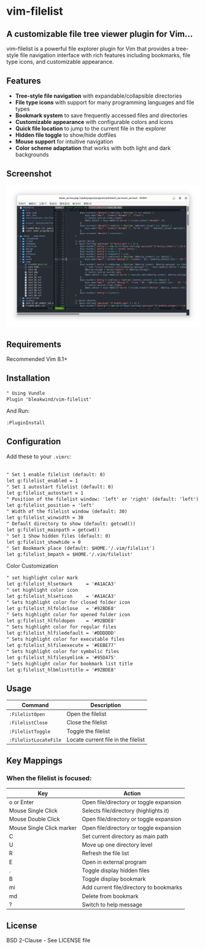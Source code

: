 # vim-filelist

## A customizable file tree viewer plugin for Vim...
vim-filelist is a powerful file explorer plugin for Vim that provides a tree-style file navigation interface with rich features including bookmarks, file type icons, and customizable appearance.

## Features
- **Tree-style file navigation** with expandable/collapsible directories
- **File type icons** with support for many programming languages and file types
- **Bookmark system** to save frequently accessed files and directories
- **Customizable appearance** with configurable colors and icons
- **Quick file location** to jump to the current file in the explorer
- **Hidden file toggle** to show/hide dotfiles
- **Mouse support** for intuitive navigation
- **Color scheme adaptation** that works with both light and dark backgrounds

## Screenshot
![Filelist Screenshot](https://github.com/bleakwind/vim-filelist/blob/main/vim-filelist.png)

## Requirements
Recommended Vim 8.1+

## Installation
```vim
" Using Vundle
Plugin 'bleakwind/vim-filelist'
```

And Run:
```vim
:PluginInstall
```

## Configuration
Add these to your `.vimrc`:
```vim

" Set 1 enable filelist (default: 0)
let g:filelist_enabled = 1
" Set 1 autostart filelist (default: 0)
let g:filelist_autostart = 1
" Position of the filelist window: 'left' or 'right' (default: 'left')
let g:filelist_position = 'left'
" Width of the filelist window (default: 30)
let g:filelist_winwidth = 30
" Default directory to show (default: getcwd())
let g:filelist_mainpath = getcwd()
" Set 1 Show hidden files (default: 0)
let g:filelist_showhide = 0
" Set Bookmark place (default: $HOME.'/.vim/filelist')
let g:filelist_bmpath = $HOME.'/.vim/filelist'
```

Color Customization
```vim
" set highlight color mark
let g:filelist_hlsetmark     = '#A1ACA3'
" set highlight color icon
let g:filelist_hlseticon     = '#A1ACA3'
" Sets highlight color for closed folder icon
let g:filelist_hlfoldclose   = '#92BDE8'
" Sets highlight color for opened folder icon
let g:filelist_hlfoldopen    = '#92BDE8'
" Sets highlight color for regular files
let g:filelist_hlfiledefault = '#DDDDDD'
" Sets highlight color for executable files
let g:filelist_hlfileexecute = '#EEBE77'
" Sets highlight color for symbolic files
let g:filelist_hlfilesymlink = '#95D475'
" Sets highlight color for bookmark list title
let g:filelist_hlbmlisttitle = '#92BDE8'
```

## Usage
| Command               | Description                         |
| --------------------- | ----------------------------------- |
| `:FilelistOpen`       | Open the filelist                   |
| `:FilelistClose`      | Close the filelist                  |
| `:FilelistToggle`     | Toggle the filelist                 |
| `:FilelistLocateFile` | Locate current file in the filelist |

## Key Mappings

### When the filelist is focused:
| Key                       | Action                                                    |
| ------------------------- | --------------------------------------------------------- |
| o or Enter                | Open file/directory or toggle expansion                   |
| Mouse Single Click        | Selects file/directory (highlights it)                    |
| Mouse Double Click        | Open file/directory or toggle expansion                   |
| Mouse Single Click marker | Open file/directory or toggle expansion                   |
| C                         | Set current directory as main path                        |
| U                         | Move up one directory level                               |
| R                         | Refresh the file list                                     |
| E                         | Open in external program                                  |
| .                         | Toggle display hidden files                               |
| B                         | Toggle display bookmark                                   |
| mi                        | Add current file/directory to bookmarks                   |
| md                        | Delete from bookmark                                      |
| ?                         | Switch to help message                                    |

## License
BSD 2-Clause - See LICENSE file
